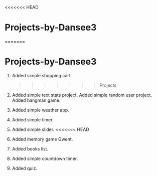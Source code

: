 <<<<<<< HEAD

# Projects-by-Dansee3

=======

# Projects-by-Dansee3

1. Added simple shopping cart
   > > > > > > > Projects
2. Added simple text stats project.
   Added simple random user project.
   Added hangman game.

3. Added simple weather app.

4. Added simple timer.
5. Added simple slider.
<<<<<<< HEAD
6. Added memory game Gwent.
7. Added books list.
8. Added simple countdown timer.
9. Added quiz.

